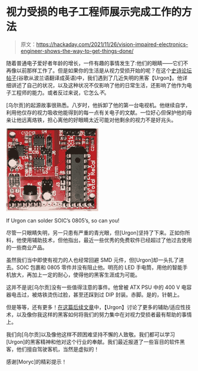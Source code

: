 # 视力受损的电子工程师展示完成工作的方法

> 原文：<https://hackaday.com/2021/11/26/vision-impaired-electronics-engineer-shows-the-way-to-get-things-done/>

随着普通电子爱好者年龄的增长，一件有趣的事情发生了:他们的眼睛——它们不再像以前那样工作了。但是如果你的生活是从视力受损开始的呢？在这个[史诗论坛帖子](https://www-elektroda-pl.translate.goog/rtvforum/topic3814473.html?_x_tr_sl=pl&_x_tr_tl=en&_x_tr_hl=pl&_x_tr_pto=nui#)(谷歌从波兰语翻译成英语)中，我们遇到了几近失明的黑客【Urgon】。他详细讲述了自己的状况，以及这种状况不仅影响了他的日常生活，还影响了他作为电子工程师的能力。或者反过来说，它怎么*不*。

[乌尔贡]的起源故事很熟悉。八岁时，他拆卸了他的第一台电视机。他继续自学，利用他仅存的视力吸收他能得到的每一点有关电子的文献。一位好心但保护他的母亲让他远离烙铁，担心离他的好眼睛太近可能对他剩余的视力不是好兆头。

[![If Urgon can solder 0805's, so can you!](img/67c739dc8a65c5387519416c3a7a3d2f.png)](https://hackaday.com/wp-content/uploads/2021/11/urgon-thumb.jpg)

If Urgon can solder SOIC’s 0805’s, so can you!

尽管一只眼睛失明，另一只患有严重的青光眼，但[Urgon]坚持了下来。正如你所料，他使用辅助技术，但他指出，最近一些优秀的免费软件已经超过了他过去使用的一些商业产品。

虽然我们当中即使有视力的人也经常回避 SMD 元件，但[Urgon]却一头扎了进去。SOIC 包裹和 0805 零件并没有阻止他。明亮的 LED 手电筒，用他的智能手机放大，再加上一定的耐心，使得他的黑客生涯成为可能。

这并不是说[乌尔贡]没有一些值得注意的事件。他曾被 ATX PSU 中的 400 V 电容器电击过，被烙铁烫伤过脸，甚至还踩到过 DIP 封装。赤脚。是的，针朝上。

但是等等，还有更多！[在这篇后续文章](https://www-elektroda-pl.translate.goog/rtvforum/topic3829724.html?_x_tr_sl=pl&_x_tr_tl=en&_x_tr_hl=pl&_x_tr_pto=nui)中，【Urgon】讨论了更多的辅助/适应性技术，以及像你我这样的黑客如何将我们的努力集中在对视力受损者最有帮助的事情上。

我们向[乌尔贡]以及像他这样不顾困难坚持不懈的人致敬。我们都可以学习[Urgon]的黑客精神和他对这个行业的奉献。我们最近报道了一些盲目的软件黑客，他们擅自驾驶客机，当然是虚拟的！

感谢[Moryc]的精彩提示！
